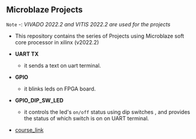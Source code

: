## Microblaze Projects

 `Note` -: *VIVADO 2022.2 and VITIS 2022.2 are used for the projects* 

- This repository contains the series of Projects using Microblaze soft core processor in xilinx (v2022.2)

- **UART TX**
 
  - it sends a text on uart terminal.

- **GPIO**

  - it blinks leds on FPGA board. 

- **GPIO_DIP_SW_LED**

  - it controls the led's `on/off` status using dip switches , and
    provides the status of which switch is on on UART terminal.





- [course_link](https://www.udemy.com/course/embedded-system-design-with-microblaze-and-vitis-ide/learn/lecture/29934068#overview)